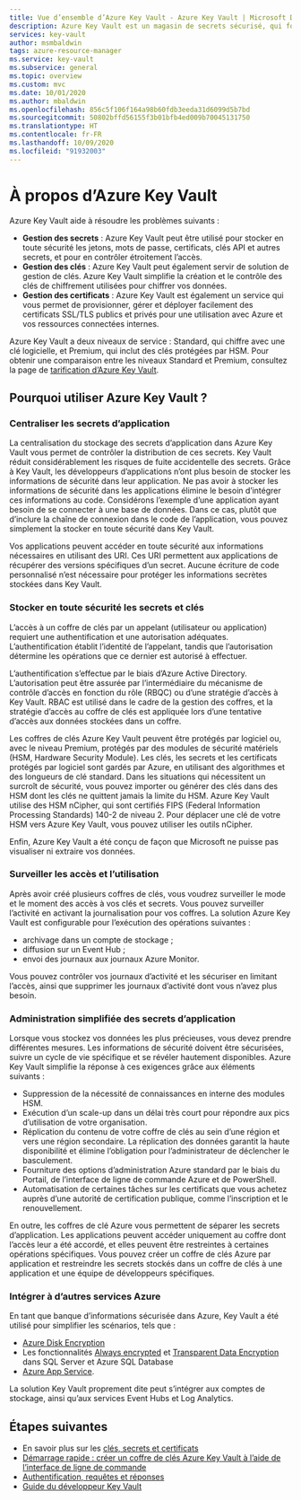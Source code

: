 ```yaml
---
title: Vue d’ensemble d’Azure Key Vault - Azure Key Vault | Microsoft Docs
description: Azure Key Vault est un magasin de secrets sécurisé, qui fournit des solutions de gestion des secrets, des clés et des certificats et ce, en s’appuyant sur les modules de sécurité matériels.
services: key-vault
author: msmbaldwin
tags: azure-resource-manager
ms.service: key-vault
ms.subservice: general
ms.topic: overview
ms.custom: mvc
ms.date: 10/01/2020
ms.author: mbaldwin
ms.openlocfilehash: 856c5f106f164a98b60fdb3eeda31d6099d5b7bd
ms.sourcegitcommit: 50802bffd56155f3b01bfb4ed009b70045131750
ms.translationtype: HT
ms.contentlocale: fr-FR
ms.lasthandoff: 10/09/2020
ms.locfileid: "91932003"
---
```

# <a name="about-azure-key-vault"></a>À propos d’Azure Key Vault

Azure Key Vault aide à résoudre les problèmes suivants :

- **Gestion des secrets** : Azure Key Vault peut être utilisé pour stocker en toute sécurité les jetons, mots de passe, certificats, clés API et autres secrets, et pour en contrôler étroitement l’accès.
- **Gestion des clés** : Azure Key Vault peut également servir de solution de gestion de clés. Azure Key Vault simplifie la création et le contrôle des clés de chiffrement utilisées pour chiffrer vos données. 
- **Gestion des certificats** : Azure Key Vault est également un service qui vous permet de provisionner, gérer et déployer facilement des certificats SSL/TLS publics et privés pour une utilisation avec Azure et vos ressources connectées internes.

Azure Key Vault a deux niveaux de service : Standard, qui chiffre avec une clé logicielle, et Premium, qui inclut des clés protégées par HSM. Pour obtenir une comparaison entre les niveaux Standard et Premium, consultez la page de [tarification d’Azure Key Vault](https://azure.microsoft.com/pricing/details/key-vault/).

## <a name="why-use-azure-key-vault"></a>Pourquoi utiliser Azure Key Vault ?

### <a name="centralize-application-secrets"></a>Centraliser les secrets d’application

La centralisation du stockage des secrets d’application dans Azure Key Vault vous permet de contrôler la distribution de ces secrets. Key Vault réduit considérablement les risques de fuite accidentelle des secrets. Grâce à Key Vault, les développeurs d’applications n’ont plus besoin de stocker les informations de sécurité dans leur application. Ne pas avoir à stocker les informations de sécurité dans les applications élimine le besoin d’intégrer ces informations au code. Considérons l’exemple d’une application ayant besoin de se connecter à une base de données. Dans ce cas, plutôt que d’inclure la chaîne de connexion dans le code de l’application, vous pouvez simplement la stocker en toute sécurité dans Key Vault.

Vos applications peuvent accéder en toute sécurité aux informations nécessaires en utilisant des URI. Ces URI permettent aux applications de récupérer des versions spécifiques d’un secret. Aucune écriture de code personnalisé n’est nécessaire pour protéger les informations secrètes stockées dans Key Vault.

### <a name="securely-store-secrets-and-keys"></a>Stocker en toute sécurité les secrets et clés

L’accès à un coffre de clés par un appelant (utilisateur ou application) requiert une authentification et une autorisation adéquates. L’authentification établit l’identité de l’appelant, tandis que l’autorisation détermine les opérations que ce dernier est autorisé à effectuer.

L’authentification s’effectue par le biais d’Azure Active Directory. L’autorisation peut être assurée par l’intermédiaire du mécanisme de contrôle d’accès en fonction du rôle (RBQC) ou d’une stratégie d’accès à Key Vault. RBAC est utilisé dans le cadre de la gestion des coffres, et la stratégie d’accès au coffre de clés est appliquée lors d’une tentative d’accès aux données stockées dans un coffre.

Les coffres de clés Azure Key Vault peuvent être protégés par logiciel ou, avec le niveau Premium, protégés par des modules de sécurité matériels (HSM, Hardware Security Module). Les clés, les secrets et les certificats protégés par logiciel sont gardés par Azure, en utilisant des algorithmes et des longueurs de clé standard.  Dans les situations qui nécessitent un surcroît de sécurité, vous pouvez importer ou générer des clés dans des HSM dont les clés ne quittent jamais la limite du HSM. Azure Key Vault utilise des HSM nCipher, qui sont certifiés FIPS (Federal Information Processing Standards) 140-2 de niveau 2. Pour déplacer une clé de votre HSM vers Azure Key Vault, vous pouvez utiliser les outils nCipher.

Enfin, Azure Key Vault a été conçu de façon que Microsoft ne puisse pas visualiser ni extraire vos données.

### <a name="monitor-access-and-use"></a>Surveiller les accès et l’utilisation

Après avoir créé plusieurs coffres de clés, vous voudrez surveiller le mode et le moment des accès à vos clés et secrets. Vous pouvez surveiller l’activité en activant la journalisation pour vos coffres. La solution Azure Key Vault est configurable pour l’exécution des opérations suivantes :

- archivage dans un compte de stockage ;
- diffusion sur un Event Hub ;
- envoi des journaux aux journaux Azure Monitor.

Vous pouvez contrôler vos journaux d’activité et les sécuriser en limitant l’accès, ainsi que supprimer les journaux d’activité dont vous n’avez plus besoin.

### <a name="simplified-administration-of-application-secrets"></a>Administration simplifiée des secrets d’application

Lorsque vous stockez vos données les plus précieuses, vous devez prendre différentes mesures. Les informations de sécurité doivent être sécurisées, suivre un cycle de vie spécifique et se révéler hautement disponibles. Azure Key Vault simplifie la réponse à ces exigences grâce aux éléments suivants :

- Suppression de la nécessité de connaissances en interne des modules HSM.
- Exécution d’un scale-up dans un délai très court pour répondre aux pics d’utilisation de votre organisation.
- Réplication du contenu de votre coffre de clés au sein d’une région et vers une région secondaire. La réplication des données garantit la haute disponibilité et élimine l’obligation pour l’administrateur de déclencher le basculement.
- Fourniture des options d’administration Azure standard par le biais du Portail, de l’interface de ligne de commande Azure et de PowerShell.
- Automatisation de certaines tâches sur les certificats que vous achetez auprès d’une autorité de certification publique, comme l’inscription et le renouvellement.

En outre, les coffres de clé Azure vous permettent de séparer les secrets d’application. Les applications peuvent accéder uniquement au coffre dont l’accès leur a été accordé, et elles peuvent être restreintes à certaines opérations spécifiques. Vous pouvez créer un coffre de clés Azure par application et restreindre les secrets stockés dans un coffre de clés à une application et une équipe de développeurs spécifiques.

### <a name="integrate-with-other-azure-services"></a>Intégrer à d’autres services Azure

En tant que banque d’informations sécurisée dans Azure, Key Vault a été utilisé pour simplifier les scénarios, tels que :
-  [Azure Disk Encryption](../../security/fundamentals/encryption-overview.md)
-  Les fonctionnalités [Always encrypted]( https://docs.microsoft.com/sql/relational-databases/security/encryption/always-encrypted-database-engine) et [Transparent Data Encryption]( https://docs.microsoft.com/sql/relational-databases/security/encryption/transparent-data-encryption?view=sql-server-ver15) dans SQL Server et Azure SQL Database
- [Azure App Service]( https://docs.microsoft.com/azure/app-service/configure-ssl-certificate). 

La solution Key Vault proprement dite peut s’intégrer aux comptes de stockage, ainsi qu’aux services Event Hubs et Log Analytics.

## <a name="next-steps"></a>Étapes suivantes

- En savoir plus sur les [clés, secrets et certificats](about-keys-secrets-certificates.md)
- [Démarrage rapide : créer un coffre de clés Azure Key Vault à l’aide de l’interface de ligne de commande](../secrets/quick-create-cli.md)
- [Authentification, requêtes et réponses](../general/authentication-requests-and-responses.md)
- [Guide du développeur Key Vault](../general/developers-guide.md)
